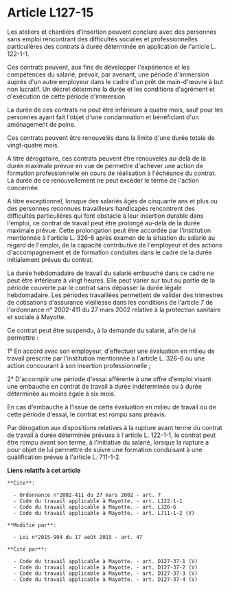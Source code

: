 # Article L127-15

Les ateliers et chantiers d'insertion peuvent conclure avec des personnes sans emploi rencontrant des difficultés sociales et
professionnelles particulières des contrats à durée déterminée en application de l'article L. 122-1-1. 

Ces contrats peuvent, aux fins de développer l'expérience et les compétences du salarié, prévoir, par avenant, une période
d'immersion auprès d'un autre employeur dans le cadre d'un prêt de main-d'œuvre à but non lucratif. Un décret détermine la
durée et les conditions d'agrément et d'exécution de cette période d'immersion. 

La durée de ces contrats ne peut être inférieure à quatre mois, sauf pour les personnes ayant fait l'objet d'une condamnation
et bénéficiant d'un aménagement de peine. 

Ces contrats peuvent être renouvelés dans la limite d'une durée totale de vingt-quatre mois. 

A titre dérogatoire, ces contrats peuvent être renouvelés au-delà de la durée maximale prévue en vue de permettre d'achever
une action de formation professionnelle en cours de réalisation à l'échéance du contrat. La durée de ce renouvellement ne
peut excéder le terme de l'action concernée. 

A titre exceptionnel, lorsque des salariés âgés de cinquante ans et plus ou des personnes reconnues travailleurs handicapés
rencontrent des difficultés particulières qui font obstacle à leur insertion durable dans l'emploi, ce contrat de travail
peut être prolongé au-delà de la durée maximale prévue. Cette prolongation peut être accordée par l'institution mentionnée à
l'article L. 326-6 après examen de la situation du salarié au regard de l'emploi, de la capacité contributive de l'employeur
et des actions d'accompagnement et de formation conduites dans le cadre de la durée initialement prévue du contrat. 

La durée hebdomadaire de travail du salarié embauché dans ce cadre ne peut être inférieure à vingt heures. Elle peut varier
sur tout ou partie de la période couverte par le contrat sans dépasser la durée légale hebdomadaire. Les périodes travaillées
permettent de valider des trimestres de cotisations d'assurance vieillesse dans les conditions de l'article 7 de l'ordonnance
n° 2002-411 du 27 mars 2002 relative à la protection sanitaire et sociale à Mayotte. 

Ce contrat peut être suspendu, à la demande du salarié, afin de lui permettre : 

1° En accord avec son employeur, d'effectuer une évaluation en milieu de travail prescrite par l'institution mentionnée à
l'article L. 326-6 ou une action concourant à son insertion professionnelle ; 

2° D'accomplir une période d'essai afférente à une offre d'emploi visant une embauche en contrat de travail à durée
indéterminée ou à durée déterminée au moins égale à six mois. 

En cas d'embauche à l'issue de cette évaluation en milieu de travail ou de cette période d'essai, le contrat est rompu sans
préavis. 

Par dérogation aux dispositions relatives à la rupture avant terme du contrat de travail à durée déterminée prévues à
l'article L. 122-1-1, le contrat peut être rompu avant son terme, à l'initiative du salarié, lorsque la rupture a pour objet
de lui permettre de suivre une formation conduisant à une qualification prévue à l'article L. 711-1-2.

**Liens relatifs à cet article**

	**Cite**:

	  - Ordonnance n°2002-411 du 27 mars 2002 - art. 7
	  - Code du travail applicable à Mayotte. - art. L122-1-1
	  - Code du travail applicable à Mayotte. - art. L326-6
	  - Code du travail applicable à Mayotte. - art. L711-1-2 (V)

	**Modifié par**:

	  - Loi n°2015-994 du 17 août 2015 - art. 47

	**Cité par**:

	  - Code du travail applicable à Mayotte. - art. D127-37-1 (V)
	  - Code du travail applicable à Mayotte. - art. D127-37-2 (V)
	  - Code du travail applicable à Mayotte. - art. D127-37-3 (V)
	  - Code du travail applicable à Mayotte. - art. D127-37-4 (V)
